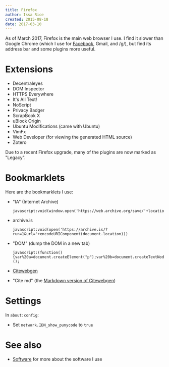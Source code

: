```yaml
---
title: Firefox
author: Issa Rice
created: 2015-08-18
date: 2017-03-10
---
```


As of March 2017, Firefox is the main web browser I use.
I find it slower than Google Chrome (which I use for
[Facebook](facebook), Gmail, and /g/), but find its address bar and some
plugins more useful.

# Extensions

- Decentraleyes
- DOM Inspector
- HTTPS Everywhere
- It's All Text!
- NoScript
- Privacy Badger
- ScrapBook X
- uBlock Origin
- Ubuntu Modifications (came with Ubuntu)
- VimFx
- Web Developer (for viewing the generated HTML source)
- Zotero

Due to a recent Firefox upgrade, many of the plugins are now marked as
"Legacy".

# Bookmarklets

Here are the bookmarklets I use:

-   "IA" (Internet Archive)

    ```
    javascript:void(window.open('https://web.archive.org/save/'+location.href))
    ```

-   archive.is

    ```
    javascript:void(open('https://archive.is/?run=1&url='+encodeURIComponent(document.location)))
    ```

-   "DOM" (dump the DOM in a new tab)

    ```
    javascript:(function(){var%20a=document.createElement("p");var%20b=document.createTextNode(document.documentElement.innerHTML.toString());a.appendChild(b);var%20c=window.open();c.document.body.appendChild(a)})();
    ```

-   [Citewebgen](https://github.com/riceissa/citewebgen/)

-   "Cite md" (the [Markdown version of Citewebgen](https://github.com/riceissa/citewebgen/blob/master/citewebgen.js))

# Settings

In `about:config`:

- Set `network.IDN_show_punycode` to `true`

# See also

* [Software]() for more about the software I use
